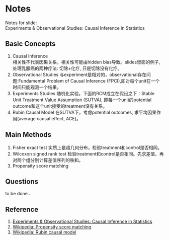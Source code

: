 Notes  
===============
Notes for slide:  
Experiments & Observational Studies: Causal Inference in Statistics

Basic Concepts  
---------------
1. Causal Inference  
	相关性不代表因果关系，相关性可能由hidden bias导致。slides里面的例子, 处理乳腺癌的两种疗法: 切除+化疗, 只是切除没有化疗。
2. Observational Studies
	与experiment是相对的，observational存在问题:Fundamental Problem of Causal Inference (FPCI),即对每个unit在一个时间只能观测一个结果。
3. Experiments Studies
	随机化实验。下面的RCM成立在假设之下：Stable Unit Treatment Value Assumption (SUTVA), 即每一个unit的potential outcome和这个unit接受的treatment没有关系。
4. Rubin Causal Model
	在SUTVA下，考虑potential outcomes, 求平均因果作用(average causal effect, ACE)。	 

Main Methods
-------------
1. Fisher exact test
	实质上是超几何分布，检验treatment和control是否相同。
2. Wilcoxon signed rank test
	检验treatment和control是否相同。先求差值，再对两个组分别计算差值序列的秩和。
3. Propensity score matching
	

Questions
------------
to be done...

Reference
-----------
1. [Experiments & Observational Studies: Causal Inference in Statistics](http://www-stat.wharton.upenn.edu/~rosenbap/ExperAndObsTalk.pdf)  
2. [Wikipedia: Propensity score matching](https://en.wikipedia.org/wiki/Propensity_score_matching)
3. [Wikipedia: Rubin causal model](https://www.google.com/url?sa=t&rct=j&q=&esrc=s&source=web&cd=1&ved=0CB0QFjAA&url=http%3A%2F%2Fen.wikipedia.org%2Fwiki%2FRubin_causal_model&ei=YljPU6ThFcSHogT4oYHwBg&usg=AFQjCNF-oYhUtYxHBzDrWvJBphi7411EpA&sig2=A3c3V1OatGlFZxwr-78-iQ&cad=rjt)
